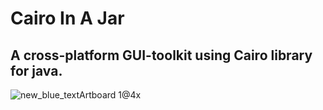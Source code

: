 # Cairo In A Jar
## A cross-platform GUI-toolkit using Cairo library for java.
![new_blue_textArtboard 1@4x](https://user-images.githubusercontent.com/27156342/178054701-2ebd523c-6c48-45dd-b3b4-9471ae30a952.png)

